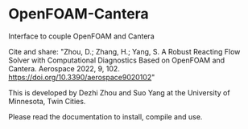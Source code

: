 # OpenFOAM-Cantera
Interface to couple OpenFOAM and Cantera

Cite and share: "Zhou, D.; Zhang, H.; Yang, S. A Robust Reacting Flow Solver with Computational Diagnostics Based on OpenFOAM and Cantera. Aerospace 2022, 9, 102. https://doi.org/10.3390/aerospace9020102"

This is developed by Dezhi Zhou and Suo Yang at the University of Minnesota, Twin Cities.

Please read the documentation to install, compile and use.
